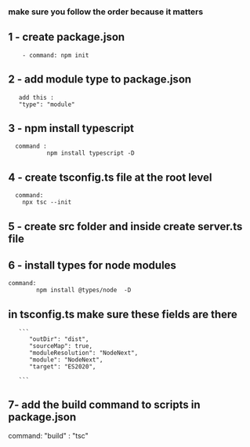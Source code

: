 
### make sure you follow the order because it matters 


## 1 - create package.json 
        - command: npm init 

## 2 - add module type to package.json
       add this :
       "type": "module"

## 3 - npm install typescript 
      command :
               npm install typescript -D 
## 4 - create tsconfig.ts file at the root level 
      command:
        npx tsc --init

## 5 - create src folder and inside create  server.ts file 

## 6 - install types for node modules 
    command:
            npm install @types/node  -D 
## in tsconfig.ts make sure these fields are there 
       ```
          "outDir": "dist",  
          "sourceMap": true,
          "moduleResolution": "NodeNext",      
          "module": "NodeNext",  
          "target": "ES2020",                   

       ```

       
## 7- add the build command to scripts in package.json
   command: 
     "build" : "tsc"
